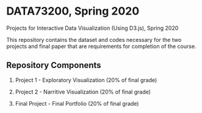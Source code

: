 # DATA73200, Spring 2020
Projects for Interactive Data Visualization (Using D3.js), Spring 2020

This repository contains the dataset and codes necessary for the two projects and final paper that are requirements for completion of the course.

## Repository Components

1. Project 1 - Exploratory Visualization (20% of final grade)

2. Project 2 - Narritive Visualization (20% of final grade)

3. Final Project - Final Portfolio (20% of final grade)
